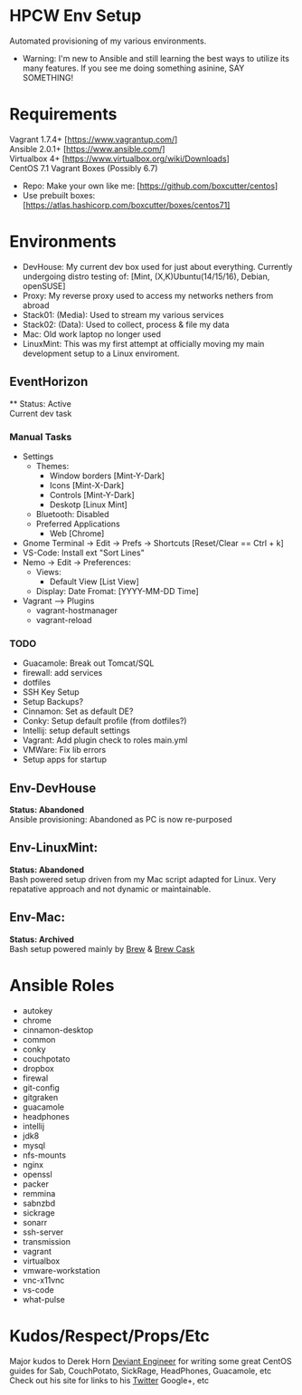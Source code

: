 # HPCW Env Setup
Automated provisioning of my various environments.
* Warning: I'm new to Ansible and still learning the best ways to utilize its many features.
If you see me doing something asinine, SAY SOMETHING!


# Requirements
Vagrant 1.7.4+ [https://www.vagrantup.com/]   
Ansible 2.0.1+ [https://www.ansible.com/]   
Virtualbox 4+ [https://www.virtualbox.org/wiki/Downloads]   
CentOS 7.1 Vagrant Boxes (Possibly 6.7)   
* Repo: Make your own like me: [https://github.com/boxcutter/centos]   
* Use prebuilt boxes: [https://atlas.hashicorp.com/boxcutter/boxes/centos71]    


# Environments
* DevHouse: My current dev box used for just about everything. Currently undergoing distro testing of: [Mint, (X,K)Ubuntu(14/15/16), Debian, openSUSE]
* Proxy: My reverse proxy used to access my networks nethers from abroad
* Stack01: (Media): Used to stream my various services
* Stack02: (Data): Used to collect, process & file my data
* Mac: Old work laptop no longer used
* LinuxMint: This was my first attempt at officially moving my main development setup to a Linux enviroment.


## EventHorizon
** Status: Active   
Current dev task

### Manual Tasks
* Settings 
	* Themes:
		* Window borders [Mint-Y-Dark]
		* Icons [Mint-X-Dark]
		* Controls [Mint-Y-Dark]
		* Deskotp [Linux Mint]
	* Bluetooth: Disabled
	* Preferred Applications
		* Web [Chrome]
* Gnome Terminal -> Edit -> Prefs -> Shortcuts [Reset/Clear == Ctrl + k]
* VS-Code: Install ext "Sort Lines"
* Nemo -> Edit -> Preferences:
	* Views: 
		* Default View [List View]
	* Display: Date Fromat: [YYYY-MM-DD Time]
* Vagrant --> Plugins
	* vagrant-hostmanager
	* vagrant-reload

### TODO
* Guacamole: Break out Tomcat/SQL
* firewall: add services
* dotfiles
* SSH Key Setup
* Setup Backups?
* Cinnamon: Set as default DE?
* Conky: Setup default profile (from dotfiles?)
* Intellij: setup default settings
* Vagrant: Add plugin check to roles main.yml
* VMWare: Fix lib errors
* Setup apps for startup


## Env-DevHouse
**Status: Abandoned**   
Ansible provisioning: Abandoned as PC is now re-purposed   


## Env-LinuxMint:
**Status: Abandoned**    
Bash powered setup driven from my Mac script adapted for Linux. Very repatative approach and not dynamic or maintainable.


## Env-Mac:
**Status: Archived**   
Bash setup powered mainly by [Brew](http://brew.sh/) & [Brew Cask](https://github.com/caskroom/homebrew-cask)

# Ansible Roles
* autokey
* chrome
* cinnamon-desktop
* common
* conky
* couchpotato
* dropbox
* firewal
* git-config
* gitgraken
* guacamole
* headphones
* intellij
* jdk8
* mysql
* nfs-mounts
* nginx
* openssl
* packer
* remmina
* sabnzbd
* sickrage
* sonarr
* ssh-server
* transmission
* vagrant
* virtualbox
* vmware-workstation
* vnc-x11vnc
* vs-code
* what-pulse

# Kudos/Respect/Props/Etc
Major kudos to Derek Horn [Deviant Engineer](https://deviantengineer.com) for writing some great
CentOS guides for Sab, CouchPotato, SickRage, HeadPhones, Guacamole, etc
Check out his site for links to his [Twitter](https://twitter.com/DeviantEng) Google+, etc